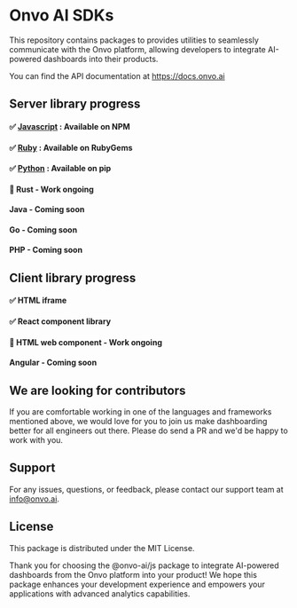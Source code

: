 # Onvo AI SDKs

This repository contains packages to provides utilities to seamlessly communicate with the Onvo platform, allowing developers to integrate AI-powered dashboards into their products.

You can find the API documentation at https://docs.onvo.ai

## Server library progress

#### ✅ [Javascript](https://www.npmjs.com/package/@onvo-ai/js) : Available on NPM

#### ✅ [Ruby](https://rubygems.org/gems/onvo) : Available on RubyGems

#### ✅ [Python](https://pypi.org/project/onvo/) : Available on pip

#### 🚧 Rust - Work ongoing

#### Java - Coming soon

#### Go - Coming soon

#### PHP - Coming soon

## Client library progress

#### ✅ HTML iframe

#### ✅ React component library

#### 🚧 HTML web component - Work ongoing

#### Angular - Coming soon

## We are looking for contributors

If you are comfortable working in one of the languages and frameworks mentioned above, we would love for you to join us make dashboarding better for all engineers out there. Please do send a PR and we'd be happy to work with you.

## Support

For any issues, questions, or feedback, please contact our support team at info@onvo.ai.

## License

This package is distributed under the MIT License.

Thank you for choosing the @onvo-ai/js package to integrate AI-powered dashboards from the Onvo platform into your product! We hope this package enhances your development experience and empowers your applications with advanced analytics capabilities.
